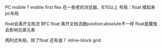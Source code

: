 PC mobile ?
moblie first 
flex 在一些老的浏览器，IE10以上
布局：float 撑起来pc布局

float会离开文档流
BFC 
float 离开文档流跟position:absolute不一样
float是魔鬼  会影响兄弟元素

两列式布局，除了float 还有谁？
inline-block  grid